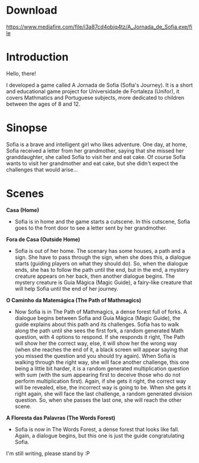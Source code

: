 # Download
https://www.mediafire.com/file/i3a87cd4objq4tz/A_Jornada_de_Sofia.exe/file

# Introduction
Hello, there!

I developed a game called A Jornada de Sofia (Sofia's Journey).
It is a short and educational game project for Universidade de Fortaleza (Unifor), it covers Mathmatics and Portuguese subjects, more dedicated to children between the ages of 8 and 12.

# Sinopse
Sofia is a brave and intelligent girl who likes adventure. One day, at home, Sofia received a letter from her grandmother, saying that she missed her granddaughter, she called Sofia to visit her and eat cake. Of course Sofia wants to visit her grandmother and eat cake, but she didn't expect the challenges that would arise...

# Scenes
**Casa (Home)**
- Sofia is in home and the game starts a cutscene. In this cutscene, Sofia goes to the front door to see a letter sent by her grandmother. 

**Fora de Casa (Outside Home)**
- Sofia is out of her home. The scenary has some houses, a path and a sign. She have to pass through the sign, when she does this, a dialogue starts (guiding players on what they should do). So, when the dialogue ends, she has to follow the path until the end, but in the end, a mystery creature appears on her back, then another dialogue begins. The mystery creature is Guia Mágica (Magic Guide), a fairy-like creature that will help Sofia until the end of her journey.

**O Caminho da Matemágica (The Path of Mathmagics)**
- Now Sofia is in The Path of Mathmagics, a dense forest full of forks. A dialogue begins between Sofia and Guia Mágica (Magic Guide), the guide explains about this path and its challenges. Sofia has to walk along the path until she sees the first fork, a random generated Math question, with 4 options to respond. If she responds it right, The Path will show her the correct way, else, it will show her the wrong way (when she reaches the end of it, a black screen will appear saying that you missed the question and you should try again). When Sofia is walking through the right way, she will face another challenge, this one being a little bit harder, it is a random generated multiplication question with sum (with the sum appearing first to deceive those who do not perform multiplication first). Again, if she gets it right, the correct way will be revealed, else, the incorrect way is going to be. When she gets it right again, she will face the last challenge, a random generated division question. So, when she passes the last one, she will reach the other scene.

**A Floresta das Palavras (The Words Forest)**
- Sofia is now in The Words Forest, a dense forest that looks like fall. Again, a dialogue begins, but this one is just the guide congratulating Sofia.

I'm still writing, please stand by :P
